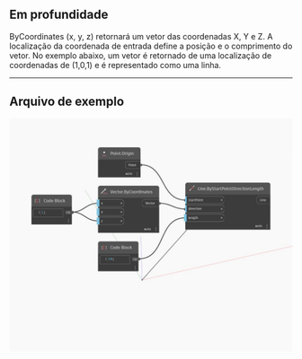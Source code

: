 ## Em profundidade
ByCoordinates (x, y, z) retornará um vetor das coordenadas X, Y e Z. A localização da coordenada de entrada define a posição e o comprimento do vetor. No exemplo abaixo, um vetor é retornado de uma localização de coordenadas de (1,0,1) e é representado como uma linha.
___
## Arquivo de exemplo

![ByCoordinates (x, y, z)](./Autodesk.DesignScript.Geometry.Vector.ByCoordinates(x,%20y,%20z)_img.jpg)

